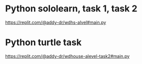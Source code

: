 # Python sololearn, task 1, task 2
https://replit.com/@addy-dr/wdhs-alvel#main.py

# Python turtle task 
https://replit.com/@addy-dr/wdhouse-alevel-task2#main.py